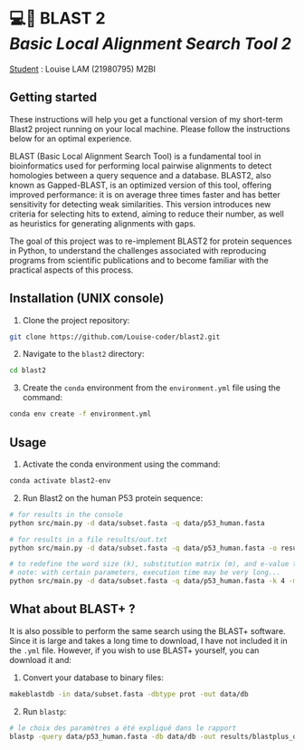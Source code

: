 **💻🧬 BLAST 2**\
_Basic Local Alignment Search Tool 2_
==============
<ins>Student</ins> : Louise LAM (21980795) M2BI

## Getting started
These instructions will help you get a functional version of my short-term Blast2 project running on your local machine. Please follow the instructions below for an optimal experience.

BLAST (Basic Local Alignment Search Tool) is a fundamental tool in bioinformatics used for performing local pairwise alignments to detect homologies between a query sequence and a database. BLAST2, also known as Gapped-BLAST, is an optimized version of this tool, offering improved performance: it is on average three times faster and has better sensitivity for detecting weak similarities. This version introduces new criteria for selecting hits to extend, aiming to reduce their number, as well as heuristics for generating alignments with gaps. 

The goal of this project was to re-implement BLAST2 for protein sequences in Python, to understand the challenges associated with reproducing programs from scientific publications and to become familiar with the practical aspects of this process.


## Installation (UNIX console)
1. Clone the project repository:
```bash
git clone https://github.com/Louise-coder/blast2.git
```

2. Navigate to the `blast2` directory:
```bash
cd blast2
```

3. Create the `conda` environment from the `environment.yml` file using the command:
```bash
conda env create -f environment.yml
```


## Usage
1. Activate the conda environment using the command:
```bash
conda activate blast2-env
```

2. Run Blast2 on the human P53 protein sequence:
```bash
# for results in the console
python src/main.py -d data/subset.fasta -q data/p53_human.fasta

# for results in a file results/out.txt
python src/main.py -d data/subset.fasta -q data/p53_human.fasta -o results/out.txt 

# to redefine the word size (k), substitution matrix (m), and e-value threshold (e)
# note: with certain parameters, execution time may be very long...
python src/main.py -d data/subset.fasta -q data/p53_human.fasta -k 4 -m pam250 -e 0.01 
```

## What about BLAST+ ?
It is also possible to perform the same search using the BLAST+ software. Since it is large and takes a long time to download, I have not included it in the `.yml` file. However, if you wish to use BLAST+ yourself, you can download it and:

1. Convert your database to binary files:
```bash
makeblastdb -in data/subset.fasta -dbtype prot -out data/db
```

2. Run `blastp`:
```bash
# le choix des paramètres a été expliqué dans le rapport
blastp -query data/p53_human.fasta -db data/db -out results/blastplus_out.txt -word_size 3 -threshold 11 -window_size 40 -evalue 0.05
```
